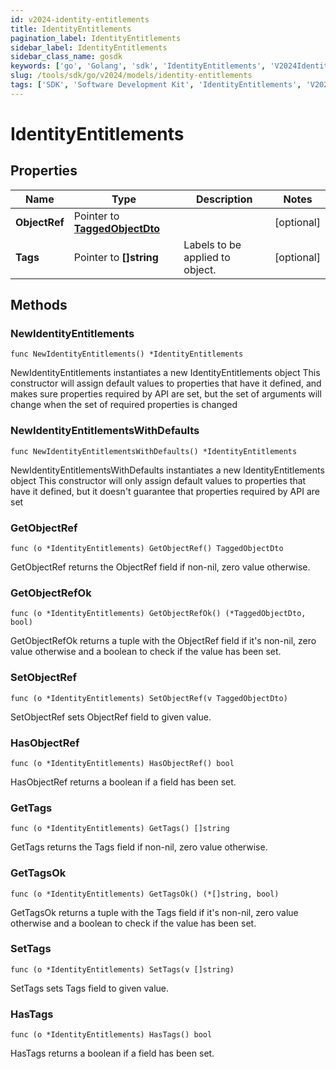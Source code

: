 ```yaml
---
id: v2024-identity-entitlements
title: IdentityEntitlements
pagination_label: IdentityEntitlements
sidebar_label: IdentityEntitlements
sidebar_class_name: gosdk
keywords: ['go', 'Golang', 'sdk', 'IdentityEntitlements', 'V2024IdentityEntitlements'] 
slug: /tools/sdk/go/v2024/models/identity-entitlements
tags: ['SDK', 'Software Development Kit', 'IdentityEntitlements', 'V2024IdentityEntitlements']
---
```


# IdentityEntitlements

## Properties

Name | Type | Description | Notes
------------ | ------------- | ------------- | -------------
**ObjectRef** | Pointer to [**TaggedObjectDto**](tagged-object-dto) |  | [optional] 
**Tags** | Pointer to **[]string** | Labels to be applied to object. | [optional] 

## Methods

### NewIdentityEntitlements

`func NewIdentityEntitlements() *IdentityEntitlements`

NewIdentityEntitlements instantiates a new IdentityEntitlements object
This constructor will assign default values to properties that have it defined,
and makes sure properties required by API are set, but the set of arguments
will change when the set of required properties is changed

### NewIdentityEntitlementsWithDefaults

`func NewIdentityEntitlementsWithDefaults() *IdentityEntitlements`

NewIdentityEntitlementsWithDefaults instantiates a new IdentityEntitlements object
This constructor will only assign default values to properties that have it defined,
but it doesn't guarantee that properties required by API are set

### GetObjectRef

`func (o *IdentityEntitlements) GetObjectRef() TaggedObjectDto`

GetObjectRef returns the ObjectRef field if non-nil, zero value otherwise.

### GetObjectRefOk

`func (o *IdentityEntitlements) GetObjectRefOk() (*TaggedObjectDto, bool)`

GetObjectRefOk returns a tuple with the ObjectRef field if it's non-nil, zero value otherwise
and a boolean to check if the value has been set.

### SetObjectRef

`func (o *IdentityEntitlements) SetObjectRef(v TaggedObjectDto)`

SetObjectRef sets ObjectRef field to given value.

### HasObjectRef

`func (o *IdentityEntitlements) HasObjectRef() bool`

HasObjectRef returns a boolean if a field has been set.

### GetTags

`func (o *IdentityEntitlements) GetTags() []string`

GetTags returns the Tags field if non-nil, zero value otherwise.

### GetTagsOk

`func (o *IdentityEntitlements) GetTagsOk() (*[]string, bool)`

GetTagsOk returns a tuple with the Tags field if it's non-nil, zero value otherwise
and a boolean to check if the value has been set.

### SetTags

`func (o *IdentityEntitlements) SetTags(v []string)`

SetTags sets Tags field to given value.

### HasTags

`func (o *IdentityEntitlements) HasTags() bool`

HasTags returns a boolean if a field has been set.


